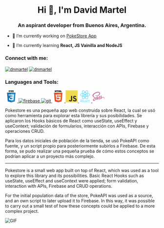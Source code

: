 <h1 align="center">Hi 👋, I'm David Martel</h1>
<h3 align="center">An aspirant developer from Buenos Aires, Argentina.</h3>

- 🔭 I’m currently working on [PokeStore App](https://dnmartel.github.io/ReactJS-Coder/)

- 🌱 I’m currently learning **React, JS Vainilla and NodeJS**

<h3 align="left">Connect with me:</h3>
<p align="left">
<a href="https://twitter.com/dnmartel" target="blank"><img align="center" src="https://raw.githubusercontent.com/rahuldkjain/github-profile-readme-generator/master/src/images/icons/Social/twitter.svg" alt="dnmartel" height="30" width="40" /></a>
<a href="https://linkedin.com/in/dnmartel" target="blank"><img align="center" src="https://raw.githubusercontent.com/rahuldkjain/github-profile-readme-generator/master/src/images/icons/Social/linked-in-alt.svg" alt="dnmartel" height="30" width="40" /></a>
</p>

<h3 align="left">Languages and Tools:</h3>
<p align="left">  <a href="https://www.w3schools.com/css/" target="_blank" rel="noreferrer"> <img src="https://raw.githubusercontent.com/devicons/devicon/master/icons/css3/css3-original-wordmark.svg" alt="css3" width="40" height="40"/> </a> <a href="https://firebase.google.com/" target="_blank" rel="noreferrer"> <img src="https://www.vectorlogo.zone/logos/firebase/firebase-icon.svg" alt="firebase" width="40" height="40"/> </a> <a href="https://git-scm.com/" target="_blank" rel="noreferrer"> <img src="https://www.vectorlogo.zone/logos/git-scm/git-scm-icon.svg" alt="git" width="40" height="40"/> </a> <a href="https://www.w3.org/html/" target="_blank" rel="noreferrer"> <img src="https://raw.githubusercontent.com/devicons/devicon/master/icons/html5/html5-original-wordmark.svg" alt="html5" width="40" height="40"/> </a> <a href="https://developer.mozilla.org/en-US/docs/Web/JavaScript" target="_blank" rel="noreferrer"> <img src="https://raw.githubusercontent.com/devicons/devicon/master/icons/javascript/javascript-original.svg" alt="javascript" width="40" height="40"/> </a> <a href="https://reactjs.org/" target="_blank" rel="noreferrer"> <img src="https://raw.githubusercontent.com/devicons/devicon/master/icons/react/react-original-wordmark.svg" alt="react" width="40" height="40"/> </a> <a href="https://sass-lang.com" target="_blank" rel="noreferrer"> <img src="https://raw.githubusercontent.com/devicons/devicon/master/icons/sass/sass-original.svg" alt="sass" width="40" height="40"/> </a> </p>



<p>Pokestore es una pequeña app web construida sobre React, la cual se usó como herramienta para explorar esta librería y sus posibilidades. Se aplicaron los Hooks básicos de React como useState, useEffect y useContext; validación de formularios, interacción con APIs, Firebase y operaciones CRUD.

Para los datos iniciales de población de la tienda, se usó PokeAPI como fuente, y un script propio para posteriormente subirlos a Firebase. De esta forma, se pudo realizar una pequeña prueba de cómo estos conceptos se podrían aplicar a un proyecto más complejo.</p>

<hr>

<p>Pokestore is a small web app built on top of React, which was used as a tool to explore this library and its possibilities. Basic React Hooks such as useState, useEffect and useContext were applied; form validation, interaction with APIs, Firebase and CRUD operations.

For the initial population data of the store, PokeAPI was used as a source, and an own script to later upload it to Firebase. In this way, it was possible to carry out a small test of how these concepts could be applied to a more complex project.</p>


![GIF](./public/GIF.gif)
